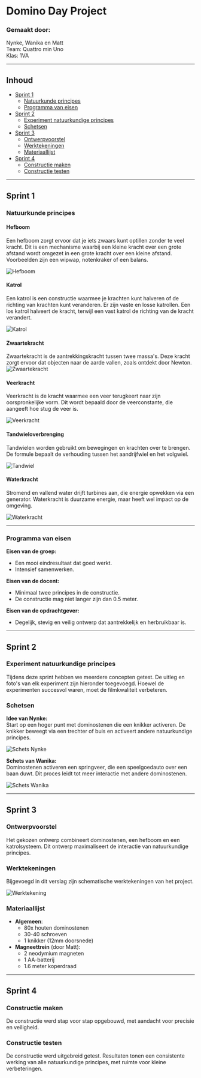# Domino Day Project

### Gemaakt door:
Nynke, Wanika en Matt  
Team: Quattro min Uno  
Klas: 1VA

---

## Inhoud

- [Sprint 1](#sprint-1)
     - [Natuurkunde principes](#natuurkunde-principes)
     - [Programma van eisen](#programma-van-eisen)
- [Sprint 2](#sprint-2)
     - [Experiment natuurkundige principes](#experiment-natuurkundige-principes)
     - [Schetsen](#schetsen)
- [Sprint 3](#sprint-3)
     - [Ontwerpvoorstel](#ontwerpvoorstel)
     - [Werktekeningen](#werktekeningen)
     - [Materiaallijst](#materiaallijst)
- [Sprint 4](#sprint-4)
     - [Constructie maken](#constructie-maken)
     - [Constructie testen](#constructie-testen)

---

## Sprint 1

### Natuurkunde principes

#### Hefboom
Een hefboom zorgt ervoor dat je iets zwaars kunt optillen zonder te veel kracht. Dit is een mechanisme waarbij een kleine kracht over een grote afstand wordt omgezet in een grote kracht over een kleine afstand. Voorbeelden zijn een wipwap, notenkraker of een balans.

![Hefboom](/Projecten/images/hefboom.jpg)

#### Katrol
Een katrol is een constructie waarmee je krachten kunt halveren of de richting van krachten kunt veranderen. Er zijn vaste en losse katrollen. Een los katrol halveert de kracht, terwijl een vast katrol de richting van de kracht verandert.

![Katrol](/Projecten/images/katrol.jpg)

#### Zwaartekracht
Zwaartekracht is de aantrekkingskracht tussen twee massa's. Deze kracht zorgt ervoor dat objecten naar de aarde vallen, zoals ontdekt door Newton.  
![Zwaartekracht](/Projecten/images/zwaartekracht.jpg)

#### Veerkracht
Veerkracht is de kracht waarmee een veer terugkeert naar zijn oorspronkelijke vorm. Dit wordt bepaald door de veerconstante, die aangeeft hoe stug de veer is.

![Veerkracht](/Projecten/images/veerkracht.png)

#### Tandwieloverbrenging
Tandwielen worden gebruikt om bewegingen en krachten over te brengen. De formule bepaalt de verhouding tussen het aandrijfwiel en het volgwiel.

![Tandwiel](/Projecten/images/tandwiel.jpg)

#### Waterkracht
Stromend en vallend water drijft turbines aan, die energie opwekken via een generator. Waterkracht is duurzame energie, maar heeft wel impact op de omgeving.

![Waterkracht](/Projecten/images/waterkracht.png)

---

### Programma van eisen

**Eisen van de groep:**
- Een mooi eindresultaat dat goed werkt.
- Intensief samenwerken.

**Eisen van de docent:**
- Minimaal twee principes in de constructie.
- De constructie mag niet langer zijn dan 0.5 meter.

**Eisen van de opdrachtgever:**
- Degelijk, stevig en veilig ontwerp dat aantrekkelijk en herbruikbaar is.

---

## Sprint 2

### Experiment natuurkundige principes

Tijdens deze sprint hebben we meerdere concepten getest. De uitleg en foto's van elk experiment zijn hieronder toegevoegd. Hoewel de experimenten succesvol waren, moet de filmkwaliteit verbeteren.

### Schetsen

**Idee van Nynke:**  
Start op een hoger punt met dominostenen die een knikker activeren. De knikker beweegt via een trechter of buis en activeert andere natuurkundige principes.

![Schets Nynke](/Projecten/images/schets-nynke.jpg)

**Schets van Wanika:**  
Dominostenen activeren een springveer, die een speelgoedauto over een baan duwt. Dit proces leidt tot meer interactie met andere dominostenen.

![Schets Wanika](/Projecten/images/schets-wanika.jpg)

---

## Sprint 3

### Ontwerpvoorstel

Het gekozen ontwerp combineert dominostenen, een hefboom en een katrolsysteem. Dit ontwerp maximaliseert de interactie van natuurkundige principes.

### Werktekeningen

Bijgevoegd in dit verslag zijn schematische werktekeningen van het project.

![Werktekening](/Projecten/images/werktekening.jpg)

### Materiaallijst

- **Algemeen**:
  - 80x houten dominostenen
  - 30-40 schroeven
  - 1 knikker (12mm doorsnede)
- **Magneettrein** (door Matt):
  - 2 neodymium magneten
  - 1 AA-batterij
  - 1.6 meter koperdraad

---

## Sprint 4

### Constructie maken

De constructie werd stap voor stap opgebouwd, met aandacht voor precisie en veiligheid.

### Constructie testen

De constructie werd uitgebreid getest. Resultaten tonen een consistente werking van alle natuurkundige principes, met ruimte voor kleine verbeteringen.